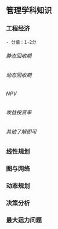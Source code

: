 ## 管理学科知识
### 工程经济
    - 分值：1-2分
###### 静态回收期
###### 动态回收期
###### NPV
###### 收益投资率
###### 其他了解即可
### 线性规划
### 图与网络
### 动态规划
### 决策分析
### 最大运力问题